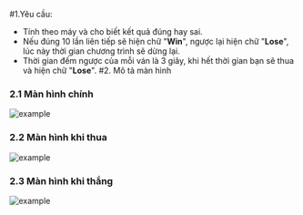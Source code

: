 #1.Yêu cầu:
- Tính theo máy và cho biết kết quả đúng hay sai.
- Nếu đúng 10 lần liên tiếp sẽ hiện chữ "**Win**", ngược lại hiện chữ "**Lose**", lúc này thời gian chương trình sẽ dừng lại. 
- Thời gian đếm ngược của mỗi ván là 3 giây, khi hết thời gian bạn sẽ thua và hiện chữ "**Lose**".
#2. Mô tả màn hình
### 2.1 Màn hình chính  
![example](homeScreen.png)
### 2.2 Màn hình khi thua
![example](lose.png)
### 2.3 Màn hình khi thắng 
![example](win.png)